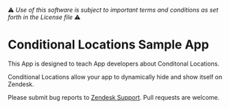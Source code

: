 :warning: *Use of this software is subject to important terms and conditions as set forth in the License file* :warning:

# Conditional Locations Sample App

This App is designed to teach App developers about Conditonal Locations.

Conditional Locations allow your app to dynamically hide and show itself on Zendesk.

Please submit bug reports to [Zendesk Support](support@zendesk.com). Pull requests are welcome.
